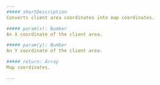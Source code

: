 ```yaml
---
##### shortDescription
Converts client area coordinates into map coordinates.

##### param(x): Number
An X coordinate of the client area.

##### param(y): Number
An Y coordinate of the client area.

##### return: Array
Map coordinates.

---
```

